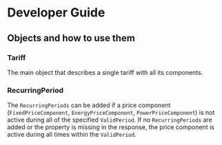 # Developer Guide

## Objects and how to use them

### Tariff
The main object that describes a single tariff with all its components.

### RecurringPeriod
The `RecurringPeriods` can be added if a price component (`FixedPriceComponent`, `EnergyPriceComponent`, `PowerPriceComponent`)
is not active during all of the specified `ValidPeriod`. If no `RecurringPeriods` are added or the property is missing in the
response, the price component is active during all times within the `ValidPeriod`.

